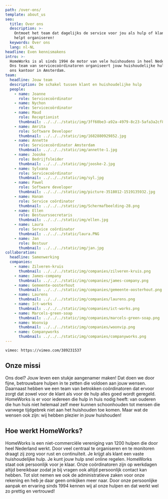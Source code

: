 ```yaml
---
path: /over-ons/
template: about_us
seo:
  title: Over ons
  description: >-
    Ontmoet het team dat dagelijks de service voor jou als hulp of klant goed
    helpt organiseren!
  keywords: Over ons
  lang: nl-NL
headline: Even kennismakens
intro: >-
  HomeWorks is al sinds 1994 de motor van vele huishoudens in heel Nederland.
  Ons team van servicecoördinatoren organiseert jouw huishoudelijke hulp vanuit
  ons kantoor in Amsterdam.
team:
  headline: Jouw team
  description: De schakel tussen klant en huishoudelijke hulp
  people:
    - name: Joanne
      role: Servicecoördinator
    - name: Nychon
      role: Servicecoördinator
    - name: Maud
      role: Receptionist
      thumbnail: ../../../static/img/3ff60be3-a92a-4979-8c23-5afa3a2cf839.jpg
    - name: Amrita
      role: Software Developer
      thumbnail: ../../../static/img/1682880929852.jpg
    - name: Annette
      role: Servicecoördinator Amsterdam
      thumbnail: ../../../static/img/annette-1.jpg
    - name: Jooske
      role: Bedrijfsleider
      thumbnail: ../../../static/img/jooske-2.jpg
    - name: Sylvana
      role: Servicecoördinator
      thumbnail: ../../../static/img/syl.jpg
    - name: Pawel
      role: Software developer
      thumbnail: ../../../static/img/picture-3518012-1519135932.jpg
    - name: Hanan
      role: Service coördinator
      thumbnail: ../../../static/img/Scherm­afbeelding-28.png
    - name: Ellen
      role: Bestuurssecretaris
      thumbnail: ../../../static/img/ellen.jpg
    - name: Laura
      role: Service coördinator
      thumbnail: ../../../static/laura.PNG
    - name: Jan
      role: Bestuur
      thumbnail: ../../../static/img/jan.jpg
collaboration:
  headline: Samenwerking
  companies:
    - name: Zilveren-kruis
      thumbnail: ../../../static/img/companies/zilveren-kruis.png
    - name: James-company
      thumbnail: ../../../static/img/companies/james-company.png
    - name: Gemeente-oosterhout
      thumbnail: ../../../static/img/companies/gemeente-oosterhout.png
    - name: Laurens
      thumbnail: ../../../static/img/companies/laurens.png
    - name: Ict-works
      thumbnail: ../../../static/img/companies/ict-works.png
    - name: Marcels-green-soap
      thumbnail: ../../../static/img/companies/marcels-green-soap.png
    - name: Woonvip
      thumbnail: ../../../static/img/companies/woonvip.png
    - name: Companyworks
      thumbnail: ../../../static/img/companies/companyworks.png
---
```


`vimeo: https://vimeo.com/389231537`

## Onze missi

Ons doel? Jouw leven een stukje aangenamer maken! Dat doen we door fijne, betrouwbare hulpen in te zetten die voldoen aan jouw wensen. Daarnaast hebben we een team van betrokken coördinatoren dat ervoor zorgt dat zowel voor de klant als voor de hulp alles goed wordt geregeld. HomeWorks is er voor iedereen die hulp in huis nodig heeft: van ouderen die hun huis niet helemaal zelf meer kunnen schoonhouden tot mensen die vanwege tijdgebrek niet aan het huishouden toe komen. Maar wat de wensen ook zijn: wij hebben plezier in jouw huishouden!

## Hoe werkt HomeWorks?

HomeWorks is een niet-commerciële vereniging van 1200 hulpen die door heel Nederland werkt. Door veel centraal te organiseren en te monitoren draagt zij zorg voor rust en continuïteit. Je krijgt als klant een vaste huishoudelijke hulp. Je kunt jouw hulp snel online regelen. HomeWorks staat ook persoonlijk voor je klaar. Onze coördinatoren zijn op werkdagen altijd bereikbaar zodat je bij vragen ook altijd persoonlijk contact kan hebben. Tot slot nemen we ook de administratieve zaken voor onze rekening en heb je daar geen omkijken meer naar. Door onze persoonlijke aanpak en ervaring sinds 1994 kennen wij al onze hulpen en dat werkt wel zo prettig en vertrouwd!
